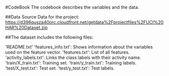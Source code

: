 #CodeBook
The codebook describes the variables and the data.

##Data Source
Data for the project: https://d396qusza40orc.cloudfront.net/getdata%2Fprojectfiles%2FUCI%20HAR%20Dataset.zip 

##The dataset includes the following files:

'README.txt'
'features_info.txt': Shows information about the variables used on the feature vector.
'features.txt': List of all features.
'activity_labels.txt': Links the class labels with their activity name.
'train/X_train.txt': Training set.
'train/y_train.txt': Training labels.
'test/X_test.txt': Test set.
'test/y_test.txt': Test labels.
